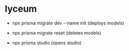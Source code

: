 # lyceum

- npx prisma migrate dev --name init (deploys models)

- npx prisma migrate reset (deletes models)

- npx prisma studio (opens studio)
